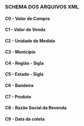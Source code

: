 ### SCHEMA DOS ARQUIVOS XML

#### C0 - Valor de Compra
#### C1 - Valor de Venda
#### C2 - Unidade de Medida
#### C3 - Município
#### C4 - Região - Sigla
#### C5 - Estado - Sigla
#### C6 - Bandeira
#### C7 - Produto
#### C8 - Razão Social da Revenda
#### C9 - Data da coleta
